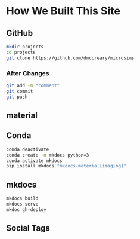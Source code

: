 # How We Built This Site

## GitHub

```sh
mkdir projects
cd projects
git clone https://github.com/dmccreary/microsims
```

### After Changes

```sh
git add -m "comment"
git commit
git push
```

## material

## Conda

```sh
conda deactivate
conda create -n mkdocs python=3
conda activate mkdocs
pip install mkdocs "mkdocs-material[imaging]"
```

## mkdocs

```sh
mkdocs build
mkdocs serve
mkdoc gh-deploy
```

## Social Tags